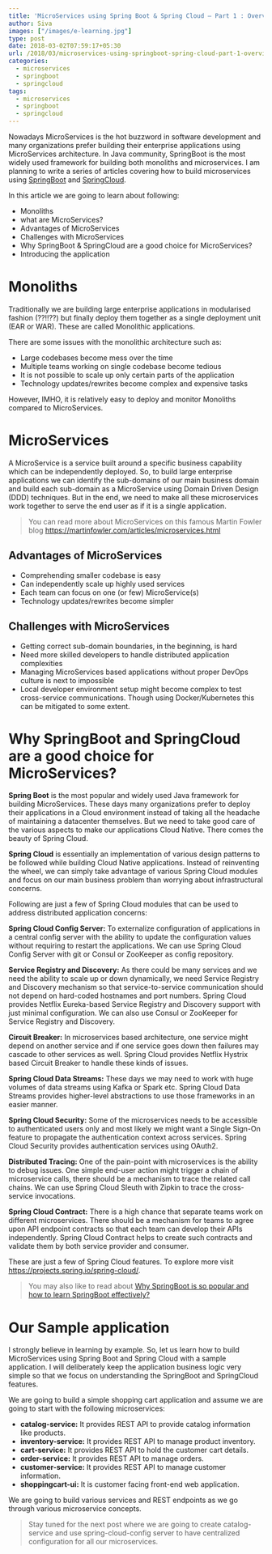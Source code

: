 ```yaml
---
title: 'MicroServices using Spring Boot & Spring Cloud – Part 1 : Overview'
author: Siva
images: ["/images/e-learning.jpg"]
type: post
date: 2018-03-02T07:59:17+05:30
url: /2018/03/microservices-using-springboot-spring-cloud-part-1-overview/
categories:
  - microservices
  - springboot
  - springcloud
tags:
  - microservices
  - springboot
  - springcloud
---
```



Nowadays MicroServices is the hot buzzword in software development and many organizations prefer building their enterprise applications 
using MicroServices architecture. In Java community, SpringBoot is the most widely used framework for building both monoliths and microservices. 
I am planning to write a series of articles covering how to build microservices using [SpringBoot](https://projects.spring.io/spring-boot/) 
and [SpringCloud](https://projects.spring.io/spring-cloud/).

In this article we are going to learn about following:

* Monoliths
* what are MicroServices?
* Advantages of MicroServices
* Challenges with MicroServices
* Why SpringBoot & SpringCloud are a good choice for MicroServices?
* Introducing the application


# Monoliths
Traditionally we are building large enterprise applications in modularised fashion (??!!??) but finally deploy them together as a single deployment unit (EAR or WAR). These are called Monolithic applications.

There are some issues with the monolithic architecture such as:

* Large codebases become mess over the time
* Multiple teams working on single codebase become tedious
* It is not possible to scale up only certain parts of the application
* Technology updates/rewrites become complex and expensive tasks

However, IMHO, it is relatively easy to deploy and monitor Monoliths compared to MicroServices.

# MicroServices
A MicroService is a service built around a specific business capability which can be independently deployed. So, to build large enterprise applications we can identify the sub-domains of our main business domain and build each sub-domain as a MicroService using Domain Driven Design (DDD) techniques. But in the end, we need to make all these microservices work together to serve the end user as if it is a single application.

> You can read more about MicroServices on this famous Martin Fowler blog https://martinfowler.com/articles/microservices.html

## Advantages of MicroServices

* Comprehending smaller codebase is easy
* Can independently scale up highly used services
* Each team can focus on one (or few) MicroService(s)
* Technology updates/rewrites become simpler
 
## Challenges with MicroServices
* Getting correct sub-domain boundaries, in the beginning, is hard
* Need more skilled developers to handle distributed application complexities
* Managing MicroServices based applications without proper DevOps culture is next to impossible
* Local developer environment setup might become complex to test cross-service communications. Though using Docker/Kubernetes this can be mitigated to some extent.

# Why SpringBoot and SpringCloud are a good choice for MicroServices?

**Spring Boot** is the most popular and widely used Java framework for building MicroServices. These days many organizations prefer to deploy their applications in a Cloud environment instead of taking all the headache of maintaining a datacenter themselves. But we need to take good care of the various aspects to make our applications Cloud Native. There comes the beauty of Spring Cloud.

**Spring Cloud** is essentially an implementation of various design patterns to be followed while building Cloud Native applications. Instead of reinventing the wheel, we can simply take advantage of various Spring Cloud modules and focus on our main business problem than worrying about infrastructural concerns.

Following are just a few of Spring Cloud modules that can be used to address distributed application concerns:

**Spring Cloud Config Server:** To externalize configuration of applications in a central config server with the ability to update the configuration values without requiring to restart the applications. We can use Spring Cloud Config Server with git or Consul or ZooKeeper as config repository.

**Service Registry and Discovery:** As there could be many services and we need the ability to scale up or down dynamically, we need Service Registry and Discovery mechanism so that service-to-service communication should not depend on hard-coded hostnames and port numbers. Spring Cloud provides Netflix Eureka-based Service Registry and Discovery support with just minimal configuration. We can also use Consul or ZooKeeper for Service Registry and Discovery.

**Circuit Breaker:** In microservices based architecture, one service might depend on another service and if one service goes down then failures may cascade to other services as well. Spring Cloud provides Netflix Hystrix based Circuit Breaker to handle these kinds of issues.

**Spring Cloud Data Streams:** These days we may need to work with huge volumes of data streams using Kafka or Spark etc. Spring Cloud Data Streams provides higher-level abstractions to use those frameworks in an easier manner.

**Spring Cloud Security:** Some of the microservices needs to be accessible to authenticated users only and most likely we might want a Single Sign-On feature to propagate the authentication context across services. Spring Cloud Security provides authentication services using OAuth2.

**Distributed Tracing:** One of the pain-point with microservices is the ability to debug issues. One simple end-user action might trigger a chain of microservice calls, there should be a mechanism to trace the related call chains. We can use Spring Cloud Sleuth with Zipkin to trace the cross-service invocations.

**Spring Cloud Contract:** There is a high chance that separate teams work on different microservices. There should be a mechanism for teams to agree upon API endpoint contracts so that each team can develop their APIs independently. Spring Cloud Contract helps to create such contracts and validate them by both service provider and consumer.

These are just a few of Spring Cloud features. To explore more visit https://projects.spring.io/spring-cloud/.

> You may also like to read about [Why SpringBoot is so popular and how to learn SpringBoot effectively?](http://sivalabs.in/2018/02/why-springboot-so-popular-how-to-learn-springboot/)

# Our Sample application
I strongly believe in learning by example. So, let us learn how to build MicroServices using Spring Boot and Spring Cloud with a sample application. I will deliberately keep the application business logic very simple so that we focus on understanding the SpringBoot and SpringCloud features.

We are going to build a simple shopping cart application and assume we are going to start with the following microservices:

* **catalog-service:** It provides REST API to provide catalog information like products.
* **inventory-service:** It provides REST API to manage product inventory.
* **cart-service:** It provides REST API to hold the customer cart details.
* **order-service:** It provides REST API to manage orders.
* **customer-service:** It provides REST API to manage customer information.
* **shoppingcart-ui:** It is customer facing front-end web application.

We are going to build various services and REST endpoints as we go through various microservice concepts.

> Stay tuned for the next post where we are going to create catalog-service and use spring-cloud-config server to have centralized configuration for all our microservices.

